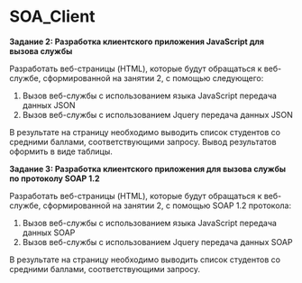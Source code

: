 # SOA_Client
**Задание 2: Разработка клиентского приложения JavaScript для
вызова службы**

Разработать веб-страницы (HTML), которые будут обращаться к веб-службе, сформированной на занятии 2, с помощью следующего:

1. Вызов веб-службы с использованием языка JavaScript передача данных JSON
2. Вызов веб-службы с использованием Jquery передача данных JSON

В результате на страницу необходимо выводить список студентов со средними баллами, соответствующими запросу. Вывод результатов оформить в виде таблицы.

**Задание 3: Разработка клиентского приложения для вызова службы
по протоколу SOAP 1.2**

Разработать веб-страницы (HTML), которые будут обращаться к веб-службе, сформированной на занятии 2, с помощью SOAP 1.2 протокола:

1. Вызов веб-службы с использованием языка JavaScript передача данных SOAP
2. Вызов веб-службы с использованием Jquery передача данных SOAP

В результате на страницу необходимо выводить список студентов со средними баллами, соответствующими запросу.

